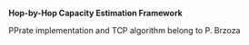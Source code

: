 **Hop-by-Hop Capacity Estimation Framework**

PPrate implementation and TCP algorithm belong to P. Brzoza

